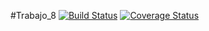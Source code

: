 #Trabajo_8
[![Build Status](https://travis-ci.com/Oriel-Barroso/tp8.svg?branch=master)](https://travis-ci.com/Oriel-Barroso/tp8)
[![Coverage Status](https://coveralls.io/repos/github/Oriel-Barroso/tp8/badge.svg?branch=master)](https://coveralls.io/github/Oriel-Barroso/tp8?branch=master)
